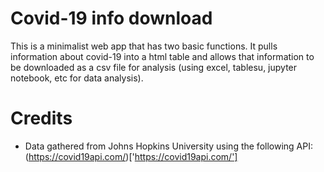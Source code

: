 # Covid-19 info download

This is a minimalist web app that has two basic functions. It pulls information about covid-19 into a html table and allows that information to be downloaded as a csv file for analysis (using excel, tablesu, jupyter notebook, etc for data analysis).

# Credits
* Data gathered from Johns Hopkins University using the following API: (https://covid19api.com/)['https://covid19api.com/']